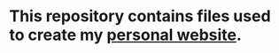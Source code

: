 <h1>This repository contains files used to create my <a href="https://fjadbeth.github.io/">personal website</a>.</h1>
